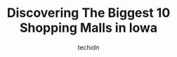---
layout: ampstory
image: https://i0.wp.com/paketmu.com/wp-content/uploads/2023/06/college-square-mall-0-in-iowa-1686369958.jpeg?resize=640,853
author: techidn
featured: false
description: Explore the diverse Shopping Mall scene in Iowa, home to an incredible selection of 10 establishments catering to every taste. Whether youre in search of iconic favorites or undiscovered tr
title: Discovering The Biggest 10 Shopping Malls in Iowa
cover:
   title: Discovering The Biggest 10 Shopping Malls in Iowa
   subtitle: RICKPATE
   background: https://paketmu.com/wp-content/uploads/2023/06/college-square-mall-0-in-iowa-1686369958.jpeg

pages: 
 - layout: thirds
   top: <h1>#1 Jordan Creek Town Center</h1>
   bottom: "<p>They do have quite a few good shops including a Scheels and box lunch. They also have a great food court! Overall, a great place to spend an afternoon.</p>"
   background: https://paketmu.com/wp-content/uploads/2023/06/college-square-mall-1-in-iowa-1686369959.jpeg
   backgroundblur: true
 - layout: thirds
   top: <h1>#2 Coral Ridge Mall</h1>
   bottom: "<p>Great mall, still busy in light of many malls around the country beginning to fail.  Vibrant, clean, great shops that make a lot of sense.  Play area for kiddos, children</p>"
   background: https://paketmu.com/wp-content/uploads/2023/06/college-square-mall-2-in-iowa-1686369959.jpeg
   cta:
      link: https://paketmu.com/discovering-the-biggest-10-shopping-malls-in-iowa/
      text: Discovering The Biggest 10 Shopping Malls in Iowa
 - layout: thirds
   top: <h1>#3 Merle Hay Mall</h1>
   bottom: "<p>Ive been going to this mall since I was a kid. It used to be a great place for family and people of all ages. I still come for shopping and to walk around sometimes bu</p>"
   background: https://paketmu.com/wp-content/uploads/2023/06/college-square-mall-3-in-iowa-1686369960.jpeg
   cta:
      link: https://paketmu.com/discovering-the-biggest-10-shopping-malls-in-iowa/
      text: Discovering The Biggest 10 Shopping Malls in Iowa
 - layout: thirds
   top: <h1>#4 NorthPark Mall</h1>
   bottom: "<p>320 W Kimberly Rd, Davenport, IA 52806, United States</p>"
   background: https://images.unsplash.com/photo-1620421680010-0766ff230392?ixlib=rb-4.0.3&ixid=MnwxMjA3fDB8MHxwaG90by1wYWdlfHx8fGVufDB8fHx8&auto=format&fit=crop&w=640&h=853&q=80
   cta:
      link: https://paketmu.com/discovering-the-biggest-10-shopping-malls-in-iowa/
      text: Discovering The Biggest 10 Shopping Malls in Iowa
 - layout: thirds
   top: <h1>#5 Southridge Mall</h1>
   bottom: "<p>1111 E Army Post Rd, Des Moines, IA 50315, United States</p>"
   background: https://images.unsplash.com/photo-1496096265110-f83ad7f96608?ixlib=rb-4.0.3&ixid=MnwxMjA3fDB8MHxwaG90by1wYWdlfHx8fGVufDB8fHx8&auto=format&fit=crop&w=640&h=853&q=80
   cta:
      link: https://paketmu.com/discovering-the-biggest-10-shopping-malls-in-iowa/
      text: Discovering The Biggest 10 Shopping Malls in Iowa
 - layout: thirds
   top: <h1>#6 Valley West Mall</h1>
   bottom: "<p>1551 Valley W Dr, West Des Moines, IA 50266, United States</p>"
   background: https://images.unsplash.com/photo-1599422314077-f4dfdaa4cd09?ixlib=rb-4.0.3&ixid=MnwxMjA3fDB8MHxwaG90by1wYWdlfHx8fGVufDB8fHx8&auto=format&fit=crop&w=640&h=853&q=80
   cta:
      link: https://paketmu.com/discovering-the-biggest-10-shopping-malls-in-iowa/
      text: Discovering The Biggest 10 Shopping Malls in Iowa
 - layout: thirds
   top: <h1>#7 Southern Hills Mall</h1>
   bottom: "<p>4400 Sergeant Rd Ste 317, Sioux City, IA 51106, United States</p>"
   background: https://images.unsplash.com/photo-1608411404720-c8f0417bcdba?ixlib=rb-4.0.3&ixid=MnwxMjA3fDB8MHxwaG90by1wYWdlfHx8fGVufDB8fHx8&auto=format&fit=crop&w=640&h=853&q=80
   cta:
      link: https://paketmu.com/discovering-the-biggest-10-shopping-malls-in-iowa/
      text: Discovering The Biggest 10 Shopping Malls in Iowa
 - layout: thirds
   middle: Continue reading...
   background: https://images.unsplash.com/photo-1462556791646-c201b8241a94?ixlib=rb-4.0.3&ixid=MnwxMjA3fDB8MHxwaG90by1wYWdlfHx8fGVufDB8fHx8&auto=format&fit=crop&w=640&h=853&q=80
   cta:
      link: https://paketmu.com/discovering-the-biggest-10-shopping-malls-in-iowa/
      text: Discovering The Biggest 10 Shopping Malls in Iowa
      
---
